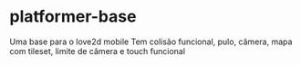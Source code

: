 # platformer-base

Uma base para o love2d mobile 
Tem colisão funcional, pulo, câmera, mapa com tileset, limite de câmera e touch funcional

